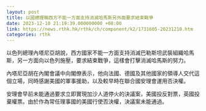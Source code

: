 ```yaml
---
layout: post
title: 以國總理稱西方不能一方面支持消滅哈馬斯另外面要求結束戰爭
date: 2023-12-10 21:19:39.000000000 +08:00
link: https://news.rthk.hk/rthk/ch/component/k2/1731605-20231210.htm
categories: rthk
---
```


以色列總理內塔尼亞胡說，西方國家不能一方面支持消滅巴勒斯坦武裝組織哈馬斯，另一方面向以色列施壓，要求結束戰爭，這樣會打擊消滅哈馬斯的努力。

內塔尼亞胡在內閣會議中向閣僚表示，他向法國、德國及其他國家的領導人交代這個立場，同時感謝美國的軍事援助，以及較早時在聯合國安理會運用否決權。

安理會早前未能通過要求立即實現加沙人道停火的決議案，美國投反對票，英國投棄權票。由於作為常任理事國的美國行使否決權，決議案未能通過。
